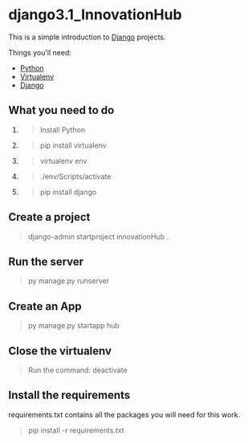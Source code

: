 # django3.1_InnovationHub

This is a simple introduction to [Django](https://www.djangoproject.com/) projects.

Things you'll need:

- [Python](https://www.python.org/)
- [Virtualenv](https://virtualenv.pypa.io/en/latest/)
- [Django](https://www.djangoproject.com/)

## What you need to do

1. > Install Python
2. > pip install virtualenv
3. > virtualenv env
4. > ./env/Scripts/activate
5. > pip install django

## Create a project

> django-admin startproject innovationHub .

## Run the server

> py manage.py runserver

## Create an App

> py manage.py startapp hub

## Close the virtualenv

> Run the command: deactivate

## Install the requirements

requirements.txt contains all the packages you will need for this work.

> pip install -r requirements.txt
